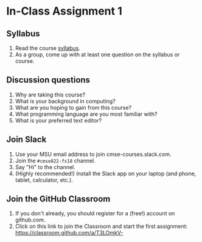# In-Class Assignment 1

## Syllabus

1. Read the course [syllabus](cmse822.github.io).
2. As a group, come up with at least one question on the syllabus or course.

## Discussion questions

1. Why are taking this course?
2. What is your background in computing?
3. What are you hoping to gain from this course?
4. What programming language are you most familiar with?
5. What is your preferred text editor?

## Join Slack

1. Use your MSU email address to join cmse-courses.slack.com.
2. Join the `#cmse822-fs18` channel.
3. Say "Hi" to the channel.
4. (Highly recommended!) Install the Slack app on your laptop (and phone, tablet, calculator, etc.).

## Join the GitHub Classroom

1. If you don't already, you should register for a (free!) account on github.com.
2. Click on this link to join the Classroom and start the first assignment: <https://classroom.github.com/a/T3LOmkV->